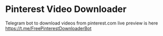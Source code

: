 # Pinterest Video Downloader
Telegram bot to download videos from pinterest.com live preview is here https://t.me/FreePinterestDownloaderBot
